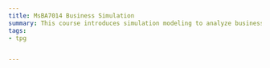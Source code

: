 ```yaml
---
title: MsBA7014 Business Simulation
summary: This course introduces simulation modeling to analyze business processes and solve practical problems.
tags:
- tpg


---
```

